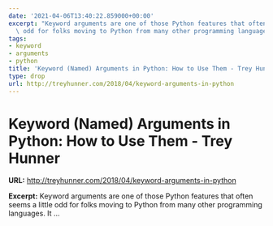 ```yaml
---
date: '2021-04-06T13:40:22.859000+00:00'
excerpt: "Keyword arguments are one of those Python features that often seems a little\
  \ odd for folks moving to Python from many other programming languages. It \u2026"
tags:
- keyword
- arguments
- python
title: 'Keyword (Named) Arguments in Python: How to Use Them - Trey Hunner'
type: drop
url: http://treyhunner.com/2018/04/keyword-arguments-in-python
---
```


# Keyword (Named) Arguments in Python: How to Use Them - Trey Hunner

**URL:** http://treyhunner.com/2018/04/keyword-arguments-in-python

**Excerpt:** Keyword arguments are one of those Python features that often seems a little odd for folks moving to Python from many other programming languages. It …
